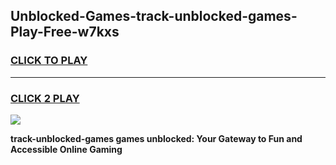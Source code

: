 
## Unblocked-Games-track-unblocked-games-Play-Free-w7kxs
<h3>
<a href="https://premium76.site?title=track-unblocked-games&ref=10A">CLICK TO PLAY</a></h3>
<hr>

<h3>
<a href="https://premium76.site?title=track-unblocked-games&ref=10A">CLICK 2 PLAY</a>
  
</h3>

<a href="https://premium76.site?title=track-unblocked-games&ref=10A"><img src="https://clearcache.store/games.png"></a>


**track-unblocked-games games unblocked: Your Gateway to Fun and Accessible Online Gaming**
